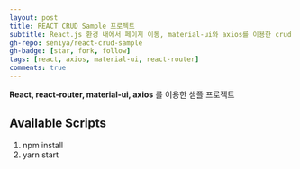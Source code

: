 ```yaml
---
layout: post
title: REACT CRUD Sample 프로젝트
subtitle: React.js 환경 내에서 페이지 이동, material-ui와 axios를 이용한 crud 구성
gh-repo: seniya/react-crud-sample
gh-badge: [star, fork, follow]
tags: [react, axios, material-ui, react-router]
comments: true
---
```



**React, react-router, material-ui, axios** 를 이용한 샘플 프로젝트


## Available Scripts

1. npm install
2. yarn start